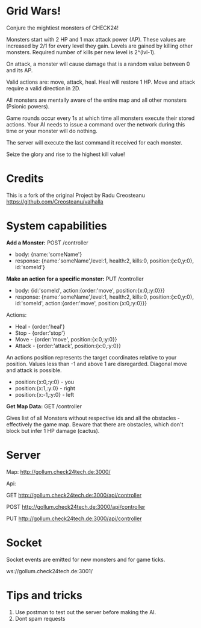 # Grid Wars!

Conjure the mightiest monsters of CHECK24!

Monsters start with 2 HP and 1 max attack power (AP). These values are increased by 2/1 for every level they gain. Levels are gained by killing other monsters. Required number of kills per new level is 2^(lvl-1).

On attack, a monster will cause damage that is a random value between 0 and its AP.

Valid actions are: move, attack, heal. Heal will restore  1 HP. Move and attack require a valid direction in 2D.

All monsters are mentally aware of the entire map and all other monsters (Psionic powers).

Game rounds occur every 1s at which time all monsters execute their stored actions. Your AI needs to issue a command over the network during this time or your monster will do nothing.
 
 The server will execute the last command it received for each monster.

Seize the glory and rise to the highest kill value!

# Credits

This is a fork of the original Project by Radu Creosteanu
https://github.com/Creosteanu/valhalla

# System capabilities

**Add a Monster:**
POST /controller

-   body: {name:'someName'}
-   response: {name:'someName',level:1, health:2, kills:0, position:{x:0,y:0}, id:'someId'}

**Make an action for a specific monster:**
PUT /controller

-   body: {id:'someId', action:{order:'move', position:{x:0,:y:0}}}
-   response: {name:'someName',level:1, health:2, kills:0, position:{x:0,y:0}, id:'someId', action:{order:'move', position:{x:0,:y:0}}}

Actions:

-   Heal - {order:'heal'}
-   Stop - {order:'stop'}
-   Move - {order:'move', position:{x:0,:y:0}}
-   Attack - {order:'attack', position:{x:0,:y:0}}

An actions position represents the target coordinates relative to your position.
Values less than -1 and above 1 are disregarded. Diagonal move and attack is possible.

-   position:{x:0,:y:0} - you
-   position:{x:1,:y:0} - right
-   position:{x:-1,:y:0} - left

**Get Map Data:** GET /controller

Gives list of all Monsters without respective ids and all the obstacles - effectively the game map.
Beware that there are obstacles, which don't block but infer 1 HP damage (cactus).


# Server

Map: http://gollum.check24tech.de:3000/

Api:

GET http://gollum.check24tech.de:3000/api/controller

POST http://gollum.check24tech.de:3000/api/controller

PUT http://gollum.check24tech.de:3000/api/controller

# Socket
Socket events are emitted for new monsters and for game ticks.

ws://gollum.check24tech.de:3001/

# Tips and tricks

1. Use postman to test out the server before making the AI.
2. Dont spam requests
